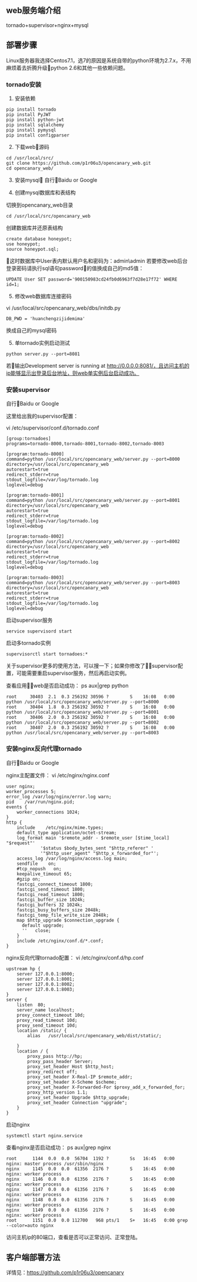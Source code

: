 ## web服务端介绍

tornado+supervisor+nginx+mysql

## 部署步骤
Linux服务器我选择Centos7.1，选7的原因是系统自带的python环境为2.7.x，不用麻烦着去折腾升级python 2.6和其他一些依赖问题。

### tornado安装

1. 安装依赖

```
pip install tornado
pip install PyJWT
pip install python-jwt
pip install sqlalchemy
pip install pymysql
pip install configparser
```

2. 下载web源码

```
cd /usr/local/src/
git clone https://github.com/p1r06u3/opencanary_web.git
cd opencanary_web/
```

3. 安装mysql
自行Baidu or Google

4. 创建mysql数据库和表结构

切换到opencanary_web目录

```
cd /usr/local/src/opencanary_web
```

创建数据库并还原表结构
```
create database honeypot;
use honeypot;
source honeypot.sql;
```
这时数据库中User表内默认用户名和密码为：admin\admin
若要修改web后台登录密码请执行sql语句password的值换成自己的md5值：
```
UPDATE User SET password='900150983cd24fb0d6963f7d28e17f72' WHERE id=1;
```

5. 修改web数据库连接密码

vi /usr/local/src/opencanary_web/dbs/initdb.py
```
DB_PWD = 'huanchengzijidemima'
```
换成自己的mysql密码

5. 单tornado实例启动测试

```
python server.py --port=8081
```
若输出Development server is running at http://0.0.0.0:8081/，且访问主机的ip能够显示出登录后台地址，则web单实例后台启动成功。

### 安装supervisor

自行Baidu or Google

这里给出我的supervisor配置：

vi /etc/supervisor/conf.d/tornado.conf

```
[group:tornadoes]
programs=tornado-8000,tornado-8001,tornado-8002,tornado-8003

[program:tornado-8000]
command=python /usr/local/src/opencanary_web/server.py --port=8000
directory=/usr/local/src/opencanary_web
autorestart=true
redirect_stderr=true
stdout_logfile=/var/log/tornado.log
loglevel=debug

[program:tornado-8001]
command=python /usr/local/src/opencanary_web/server.py --port=8001
directory=/usr/local/src/opencanary_web
autorestart=true
redirect_stderr=true
stdout_logfile=/var/log/tornado.log
loglevel=debug

[program:tornado-8002]
command=python /usr/local/src/opencanary_web/server.py --port=8002
directory=/usr/local/src/opencanary_web
autorestart=true
redirect_stderr=true
stdout_logfile=/var/log/tornado.log
loglevel=debug

[program:tornado-8003]
command=python /usr/local/src/opencanary_web/server.py --port=8003
directory=/usr/local/src/opencanary_web
autorestart=true
redirect_stderr=true
stdout_logfile=/var/log/tornado.log
loglevel=debug
```

启动supervisor服务
```
service supervisord start
```
启动多tornado实例
```
supervisorctl start tornadoes:*
```
关于supervisor更多的使用方法，可以搜一下；如果你修改了supervisor配置，可能需要重启supervisor服务，然后再启动实例。

查看应用web是否启动成功：
ps aux|grep python
```
root     30403  2.1  0.3 256192 30596 ?        S    16:08   0:00 python /usr/local/src/opencanary_web/server.py --port=8000
root     30404  1.8  0.3 256192 30592 ?        S    16:08   0:00 python /usr/local/src/opencanary_web/server.py --port=8001
root     30406  2.0  0.3 256192 30592 ?        S    16:08   0:00 python /usr/local/src/opencanary_web/server.py --port=8002
root     30407  2.0  0.3 256192 30592 ?        S    16:08   0:00 python /usr/local/src/opencanary_web/server.py --port=8003
```

### 安装nginx反向代理tornado

自行Baidu or Google

nginx主配置文件：
vi /etc/nginx/nginx.conf
```
user nginx;
worker_processes 5;
error_log /var/log/nginx/error.log warn;
pid    /var/run/nginx.pid;
events {
    worker_connections 1024;
}
http {
    include    /etc/nginx/mime.types;
    default_type application/octet-stream;
    log_format main '$remote_addr - $remote_user [$time_local] "$request"'
             '$status $body_bytes_sent "$http_referer" '
             '"$http_user_agent" "$http_x_forwarded_for"';
    access_log /var/log/nginx/access.log main;
    sendfile    on;
    #tcp_nopush   on;
    keepalive_timeout 65;
    #gzip on;
    fastcgi_connect_timeout 1800;
    fastcgi_send_timeout 1800;
    fastcgi_read_timeout 1800;
    fastcgi_buffer_size 1024k;
    fastcgi_buffers 32 1024k;
    fastcgi_busy_buffers_size 2048k;
    fastcgi_temp_file_write_size 2048k;
    map $http_upgrade $connection_upgrade {
      default upgrade;
      ''   close;
    }
    include /etc/nginx/conf.d/*.conf;
}
```
nginx反向代理tornado配置：
vi /etc/nginx/conf.d/hp.conf
```
upstream hp {
    server 127.0.0.1:8000;
    server 127.0.0.1:8001;
    server 127.0.0.1:8002;
    server 127.0.0.1:8003;
}
server {
    listen  80;
    server_name localhost;
    proxy_connect_timeout 10d;
    proxy_read_timeout 10d;
    proxy_send_timeout 10d;
    location /static/ {
        alias   /usr/local/src/opencanary_web/dist/static/;

    }
    location / {
        proxy_pass http://hp;
        proxy_pass_header Server;
        proxy_set_header Host $http_host;
        proxy_redirect off;
        proxy_set_header X-Real-IP $remote_addr;
        proxy_set_header X-Scheme $scheme;
        proxy_set_header X-Forwarded-For $proxy_add_x_forwarded_for;
        proxy_http_version 1.1;
        proxy_set_header Upgrade $http_upgrade;
        proxy_set_header Connection "upgrade";
    }
}
```

启动nginx
```
systemctl start nginx.service
```
查看nginx是否启动成功：
ps aux|grep nginx
```
root      1144  0.0  0.0  56704  1192 ?        Ss   16:45   0:00 nginx: master process /usr/sbin/nginx
nginx     1145  0.0  0.0  61356  2176 ?        S    16:45   0:00 nginx: worker process
nginx     1146  0.0  0.0  61356  2176 ?        S    16:45   0:00 nginx: worker process
nginx     1147  0.0  0.0  61356  2176 ?        S    16:45   0:00 nginx: worker process
nginx     1148  0.0  0.0  61356  2176 ?        S    16:45   0:00 nginx: worker process
nginx     1149  0.0  0.0  61356  2176 ?        S    16:45   0:00 nginx: worker process
root      1151  0.0  0.0 112700   968 pts/1    S+   16:45   0:00 grep --color=auto nginx
```

访问主机ip的80端口，查看是否可以正常访问、正常登陆。

## 客户端部署方法
详情见：https://github.com/p1r06u3/opencanary